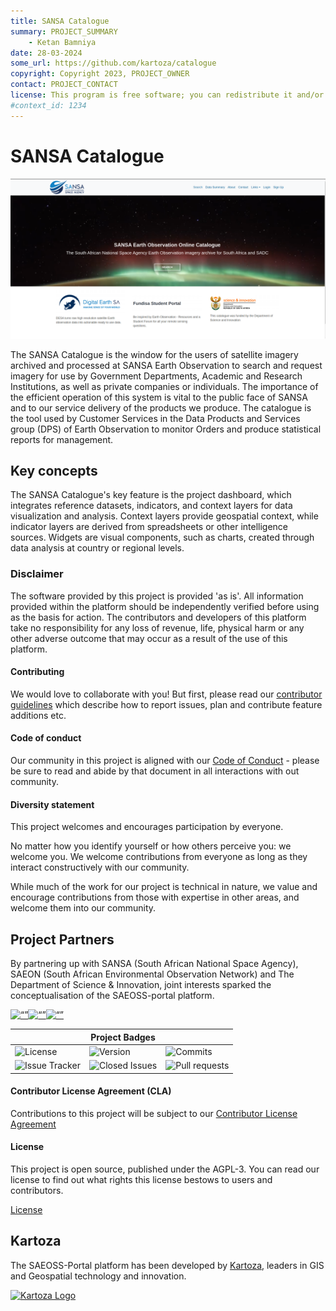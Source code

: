 ```yaml
---
title: SANSA Catalogue
summary: PROJECT_SUMMARY
    - Ketan Bamniya
date: 28-03-2024
some_url: https://github.com/kartoza/catalogue
copyright: Copyright 2023, PROJECT_OWNER
contact: PROJECT_CONTACT
license: This program is free software; you can redistribute it and/or modify it under the terms of the GNU Affero General Public License as published by the Free Software Foundation; either version 3 of the License, or (at your option) any later version.
#context_id: 1234
---
```


# SANSA Catalogue
<!-- This is the Home Page, replace all of the titles with relevant titles -->

<!--Strapline  replace with one line product description e.g. "Welcome to PROJECT_NAME, where the aim is to ..." -->

[![main_screenshot](./img/home-img-1.png)](./img/home-img-1.png) <!-- change path to main screenshot, InaSAFE is a good reference -->

The SANSA Catalogue is the window for the users of satellite imagery archived and processed at SANSA Earth Observation to search and request imagery for use by Government Departments, Academic and Research Institutions, as well as private companies or individuals. The importance of the efficient operation of this system is vital to the public face of SANSA and to our service delivery of the products we produce. The catalogue is the tool used by Customer Services in the Data Products and Services group (DPS) of Earth Observation to monitor Orders and produce statistical reports for management. 

## Key concepts

<!-- A **project** (dashboard) is the most important feature of SANSA Catalogue. Projects
combine different elements (Reference datasets, indicators, and context layers)
and enable data visualization/analysis for all end users.

**Context layers** are geospatial layers used to contextualise the information presented in a project.

**Indicators layers** derive from spreadsheets or other intelligence assets harvested by the platform.

**Widgets** are visual components such as charts generated by performing data analysis on country/regional levels and the indicator data. -->

The SANSA Catalogue's key feature is the project dashboard, which integrates reference datasets, indicators, and context layers for data visualization and analysis. Context layers provide geospatial context, while indicator layers are derived from spreadsheets or other intelligence sources. Widgets are visual components, such as charts, created through data analysis at country or regional levels.

### Disclaimer

<div class="admonition warning">
The software provided by this project is provided 'as is'. All information provided
within the platform should be independently verified before using as the basis for
action. The contributors and developers of this platform take no responsibility
for any loss of revenue, life, physical harm or any other adverse outcome that may
occur as a result of the use of this platform.
</div>

#### Contributing

We would love to collaborate with you! But first, please read our [contributor guidelines](about/contributing.md) which describe how to report issues, plan and contribute feature additions etc.

#### Code of conduct

Our community in this project is aligned with our [Code of Conduct](about/code-of-conduct.md) - please be sure to read and abide by that document in all interactions with out community.

#### Diversity statement

This project welcomes and encourages participation by everyone.

No matter how you identify yourself or how others perceive you: we welcome you. We welcome contributions from everyone as long as they interact constructively with our community.

While much of the work for our project is technical in nature, we value and encourage contributions from those with expertise in other areas, and welcome them into our community.

## Project Partners

By partnering up with SANSA (South African National Space Agency), SAEON (South African Environmental Observation Network) and The Department of Science & Innovation, joint interests sparked the conceptualisation of the SAEOSS-portal platform.

[<img src="https://raw.githubusercontent.com/kartoza/SAEOSS-Portal/main/docs/src/img/SANSA_Logo.png" alt= “” width="30%" height="auto">](https://www.sansa.org.za/)[<img src="https://raw.githubusercontent.com/kartoza/SAEOSS-Portal/main/docs/src/img/SAEONN_Logo.png" alt= “” width="30%" height="auto">](https://www.saeon.ac.za/)[<img src="https://raw.githubusercontent.com/kartoza/SAEOSS-Portal/main/docs/src/img/DSI_logo.png" alt= “” width="40%" height="auto">](https://www.dst.gov.za)

| | **Project Badges** | |
| ----------------------- | ----------------------- | ----------------------- |
| ![License](https://img.shields.io/github/license/{username}/{repo-name}.svg) | ![Version](https://img.shields.io/github/release/{username}/{repo-name}.svg) | ![Commits](https://img.shields.io/github/commits-since/{username}/{repo-name}/{version}.svg) |
| ![Issue Tracker](https://img.shields.io/github/issues/{username}/{repo-name}.svg) | ![Closed Issues](https://img.shields.io/github/issues-closed/{username}/{repo-name}.svg) | ![Pull requests](https://img.shields.io/github/issues-pr/{username}/{repo-name}.svg) |

#### Contributor License Agreement (CLA)
<!-- Insert links to CLA -->
Contributions to this project will be subject to our [Contributor License Agreement]()

#### License

This project is open source, published under the AGPL-3. You can read our license to find out what rights this license bestows to users and contributors.

[License](about/license.md)

<!-- Keep the Kartoza Logo at the bottom of the page if the project allows -->

## Kartoza

The SAEOSS-Portal platform has been developed by [Kartoza](https://www.kartoza.com/), leaders in GIS and Geospatial technology and innovation.

[![Kartoza Logo](https://raw.githubusercontent.com/kartoza/SAEOSS-Portal/62086df2ad0009ce393ee9a616dd36afe6781b7e/docs/src/img/logo.svg)](https://kartoza.com/)
